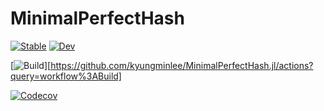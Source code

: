 # MinimalPerfectHash

[![Stable](https://img.shields.io/badge/docs-stable-blue.svg)](https://kyungminlee.github.io/MinimalPerfectHash.jl/stable)
[![Dev](https://img.shields.io/badge/docs-dev-blue.svg)](https://kyungminlee.github.io/MinimalPerfectHash.jl/dev)

[![Build](https://github.com/kyungminlee/MinimalPerfectHash.jl/workflows/Build/badge.svg)][https://github.com/kyungminlee/MinimalPerfectHash.jl/actions?query=workflow%3ABuild]

[![Codecov](https://codecov.io/gh/kyungminlee/MinimalPerfectHash.jl/branch/master/graph/badge.svg)](https://codecov.io/gh/kyungminlee/MinimalPerfectHash.jl)